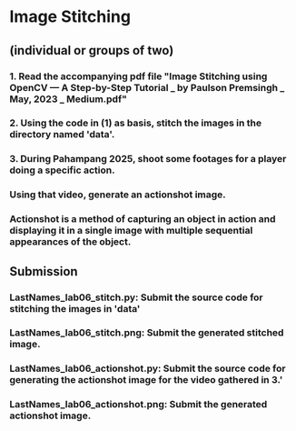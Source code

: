 # Image Stitching

## (individual or groups of two)

### 1. Read the accompanying pdf file "Image Stitching using OpenCV — A Step-by-Step Tutorial _ by Paulson Premsingh _ May, 2023 _ Medium.pdf"

### 2. Using the code in (1) as basis, stitch the images in the directory named 'data'.

### 3. During Pahampang 2025, shoot some footages for a player doing a specific action.


### Using that video, generate an actionshot image.
### Actionshot is a method of capturing an object in action and displaying it in a single image with multiple sequential appearances of the object.

## Submission
### LastNames_lab06_stitch.py: Submit the source code for stitching the images in 'data'
### LastNames_lab06_stitch.png: Submit the generated stitched image.
### LastNames_lab06_actionshot.py: Submit the source code for generating the actionshot image for the video gathered in 3.'
### LastNames_lab06_actionshot.png: Submit the generated actionshot image.